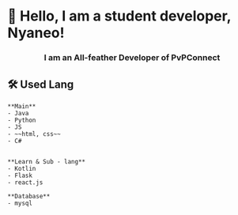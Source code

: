 # 👋 Hello, I am a student developer, Nyaneo!

<h3 align="center">I am an All-feather Developer of PvPConnect</h3>
   
## 🛠 Used Lang

    **Main**
    - Java
    - Python
    - JS
    - ~~html, css~~
    - C#
    

    **Learn & Sub - lang**
    - Kotlin
    - Flask
    - react.js

    **Database**
    - mysql


